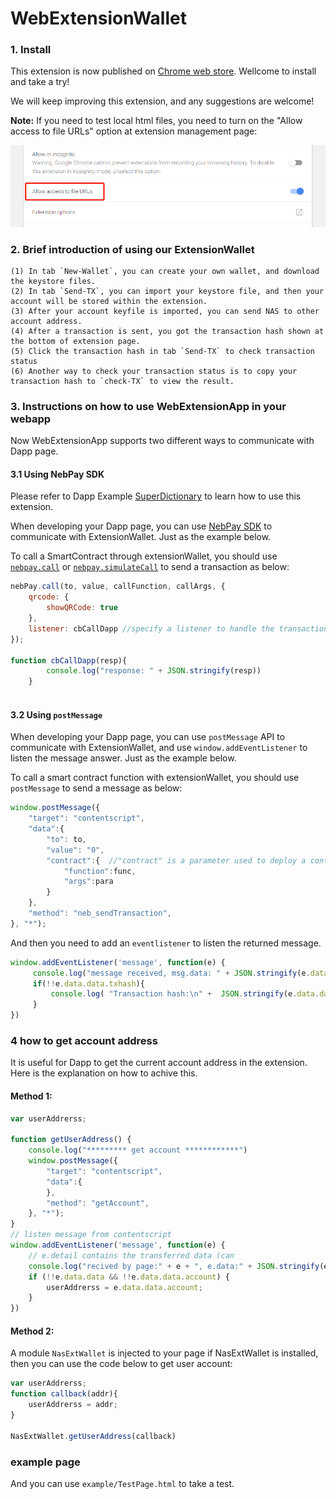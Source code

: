 # WebExtensionWallet

### 1. Install
This extension is now published on [Chrome web store](https://chrome.google.com/webstore/detail/nasextwallet/gehjkhmhclgnkkhpfamakecfgakkfkco). Wellcome to install and take a try!

We will keep improving this extension, and any suggestions are welcome! 

**Note:** If you need to test local html files, you need to turn on the "Allow access to file URLs" option at extension management page:

![](resources/extension_options.png)


### 2. Brief introduction of using our ExtensionWallet
```
(1) In tab `New-Wallet`, you can create your own wallet, and download the keystore files.
(2) In tab `Send-TX`, you can import your keystore file, and then your account will be stored within the extension.
(3) After your account keyfile is imported, you can send NAS to other account address.
(4) After a transaction is sent, you got the transaction hash shown at the bottom of extension page.
(5) Click the transaction hash in tab `Send-TX` to check transaction status
(6) Another way to check your transaction status is to copy your transaction hash to `check-TX` to view the result.
```

### 3. Instructions on how to use WebExtensionApp in your webapp

Now WebExtensionApp supports two different ways to communicate with Dapp page.


#### 3.1 Using NebPay SDK

Please refer to Dapp Example [SuperDictionary](https://github.com/15010159959/super-dictionary) to learn how to use this extension.
 
When developing your Dapp page, you can use [NebPay SDK](https://github.com/nebulasio/nebPay) to communicate with ExtensionWallet. Just as the example below.

To call a SmartContract through extensionWallet, you should use [`nebpay.call`](https://github.com/nebulasio/nebPay/blob/master/doc/NebPay_Introduction.md#call) or [`nebpay.simulateCall`](https://github.com/nebulasio/nebPay/blob/master/doc/NebPay_Introduction.md#simulatecall) to send a transaction as below:
```js
nebPay.call(to, value, callFunction, callArgs, {
    qrcode: {
        showQRCode: true
    },
    listener: cbCallDapp //specify a listener to handle the transaction result
});

function cbCallDapp(resp){
        console.log("response: " + JSON.stringify(resp))
    }
    
```


#### 3.2 Using `postMessage`

When developing your Dapp page, you can use `postMessage` API to communicate with ExtensionWallet, and use `window.addEventListener` to listen the message answer. Just as the example below.

To call a smart contract function with extensionWallet, you should use `postMessage` to send a message as below:
```js
window.postMessage({
    "target": "contentscript",
    "data":{
        "to": to,
        "value": "0",
        "contract":{  //"contract" is a parameter used to deploy a contract or call a smart contract function
            "function":func,
            "args":para
        }
    },
    "method": "neb_sendTransaction",
}, "*");
```

And then you need to add an `eventlistener` to listen the returned message.
```js
window.addEventListener('message', function(e) {
     console.log("message received, msg.data: " + JSON.stringify(e.data));
     if(!!e.data.data.txhash){
         console.log( "Transaction hash:\n" +  JSON.stringify(e.data.data.txhash,null,'\t'));
     }
})
```

### 4 how to get account address

It is useful for Dapp to get the current account address in the extension. Here is the explanation on how to achive this.

#### Method 1:
```js
var userAddrerss;

function getUserAddress() {
    console.log("********* get account ************")
    window.postMessage({
        "target": "contentscript",
        "data":{
        },
        "method": "getAccount",
    }, "*");
}
// listen message from contentscript
window.addEventListener('message', function(e) {
    // e.detail contains the transferred data (can
    console.log("recived by page:" + e + ", e.data:" + JSON.stringify(e.data));
    if (!!e.data.data && !!e.data.data.account) {
        userAddrerss = e.data.data.account;
    }
})

```

#### Method 2:
A module `NasExtWallet` is injected to your page if NasExtWallet is installed, then you can use the code below to get user account: 
```js
var userAddrerss;
function callback(addr){
    userAddrerss = addr;
}

NasExtWallet.getUserAddress(callback)

```


### example page
And you can use `example/TestPage.html` to take a test.


